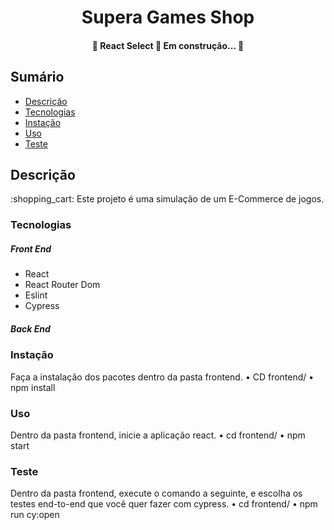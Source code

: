 <h1 align="center">Supera Games Shop </h1>

<h4 align="center"> 
	🚧  React Select 🚀 Em construção...  🚧
</h4>

## Sumário
<!--ts-->
   * [Descrição](#descrição)
   * [Tecnologias](#tecnologias)
   * [Instação](#instação)
   * [Uso](#uso)
   * [Teste](#teste)
<!--te-->

## Descrição
<p>:shopping_cart: Este projeto é uma simulação de um E-Commerce de jogos.</p>

### Tecnologias
##### Front End
* React
* React Router Dom
* Eslint
* Cypress
##### Back End

### Instação
Faça a instalação dos pacotes dentro da pasta frontend.
    • CD frontend/
    • npm install
### Uso
Dentro da pasta frontend, inicie a aplicação react.
    • cd frontend/
    • npm start
### Teste
Dentro da pasta frontend, execute o comando a seguinte, e escolha os testes end-to-end que você quer fazer com cypress.
    • cd frontend/
    • npm run cy:open